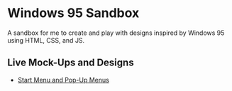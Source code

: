 # Windows 95 Sandbox
A sandbox for me to create and play with designs inspired by Windows 95 using HTML, CSS, and JS.

## Live Mock-Ups and Designs

* [Start Menu and Pop-Up Menus](menus/menus.html)